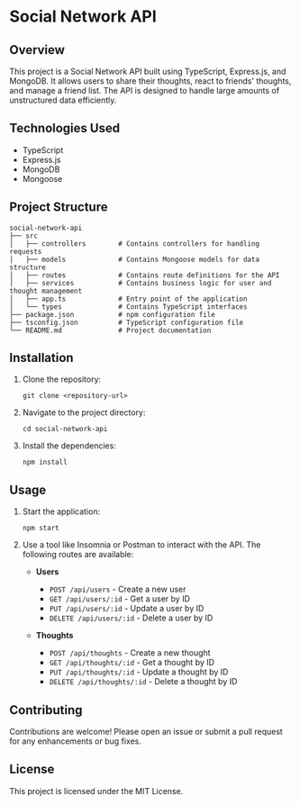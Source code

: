 # Social Network API

## Overview

This project is a Social Network API built using TypeScript, Express.js, and MongoDB. It allows users to share their thoughts, react to friends' thoughts, and manage a friend list. The API is designed to handle large amounts of unstructured data efficiently.

## Technologies Used

- TypeScript
- Express.js
- MongoDB
- Mongoose

## Project Structure

```
social-network-api
├── src
│   ├── controllers        # Contains controllers for handling requests
│   ├── models             # Contains Mongoose models for data structure
│   ├── routes             # Contains route definitions for the API
│   ├── services           # Contains business logic for user and thought management
│   ├── app.ts             # Entry point of the application
│   └── types              # Contains TypeScript interfaces
├── package.json           # npm configuration file
├── tsconfig.json          # TypeScript configuration file
└── README.md              # Project documentation
```

## Installation

1. Clone the repository:
   ```
   git clone <repository-url>
   ```
2. Navigate to the project directory:
   ```
   cd social-network-api
   ```
3. Install the dependencies:
   ```
   npm install
   ```

## Usage

1. Start the application:
   ```
   npm start
   ```
2. Use a tool like Insomnia or Postman to interact with the API. The following routes are available:

   - **Users**
     - `POST /api/users` - Create a new user
     - `GET /api/users/:id` - Get a user by ID
     - `PUT /api/users/:id` - Update a user by ID
     - `DELETE /api/users/:id` - Delete a user by ID

   - **Thoughts**
     - `POST /api/thoughts` - Create a new thought
     - `GET /api/thoughts/:id` - Get a thought by ID
     - `PUT /api/thoughts/:id` - Update a thought by ID
     - `DELETE /api/thoughts/:id` - Delete a thought by ID

## Contributing

Contributions are welcome! Please open an issue or submit a pull request for any enhancements or bug fixes.

## License

This project is licensed under the MIT License.